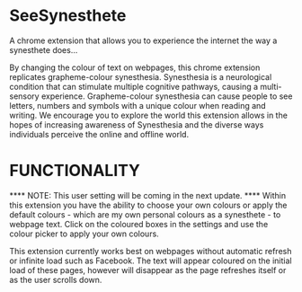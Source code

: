 # SeeSynesthete
A chrome extension that allows you to experience the internet the way a synesthete does... 

By changing the colour of text on webpages, this chrome extension replicates grapheme-colour synesthesia. Synesthesia is a neurological condition that can stimulate multiple cognitive pathways, causing a multi-sensory experience. Grapheme-colour synesthesia can cause people to see letters, numbers and symbols with a unique colour when reading and writing. We encourage you to explore the world this extension allows in the hopes of increasing awareness of Synesthesia and the diverse ways individuals perceive the online and offline world. 

# FUNCTIONALITY
**** NOTE: This user setting will be coming in the next update. ****
Within this extension you have the ability to choose your own colours or apply the default colours - which are my own personal colours as a synesthete - to webpage text. Click on the coloured boxes in the settings and use the colour picker to apply your own colours. 

This extension currently works best on webpages without automatic refresh or infinite load such as Facebook. The text will appear coloured on the initial load of these pages, however will disappear as the page refreshes itself or as the user scrolls down. 
